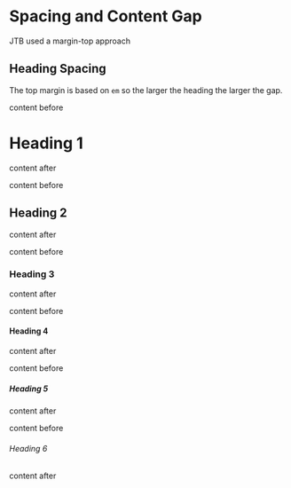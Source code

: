 # Spacing and Content Gap

<p class="lead">JTB used a margin-top approach</p>


## Heading Spacing

The top margin is based on `em` so the larger the heading the larger the gap.

<div class="grid cols-3 items-start">
    <span class="bdr">
        <p>content before</p>
        <h1 class="bdr-blue">Heading 1</h1>
        <p>content after</p>
    </span>
    <span class="bdr">
        <p>content before</p>
        <h2 class="bdr-blue">Heading 2</h2>
        <p>content after</p>
    </span>
    <span class="bdr">
        <p>content before</p>
        <h3 class="bdr-blue">Heading 3</h3>
        <p>content after</p>
    </span>
    <span class="bdr">
        <p>content before</p>
        <h4 class="bdr-blue">Heading 4</h4>
        <p>content after</p>
    </span>
    <span class="bdr">
        <p>content before</p>
        <h5 class="bdr-blue">Heading 5</h5>
        <p>content after</p>
    </span>
    <span class="bdr">
        <p>content before</p>
        <h6 class="bdr-blue">Heading 6</h6>
        <p>content after</p>
    </span>
</div>
